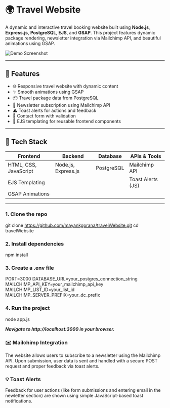 # 🌍 Travel Website

A dynamic and interactive travel booking website built using **Node.js**, **Express.js**, **PostgreSQL**, **EJS**, and **GSAP**. This project features dynamic package rendering, newsletter integration via Mailchimp API, and beautiful animations using GSAP.

![Demo Screenshot](public/images/demo.png) <!-- Replace with your actual screenshot path -->

---

## 🚀 Features

- 🌐 Responsive travel website with dynamic content
- ✨ Smooth animations using GSAP
- 📦 Travel package data from PostgreSQL
- 📧 Newsletter subscription using Mailchimp API
- ⚠ Toast alerts for actions and feedback
- 📝 Contact form with validation
- 📄 EJS templating for reusable frontend components

---

## 🔧 Tech Stack

| Frontend            | Backend                | Database     | APIs & Tools        |
|---------------------|------------------------|--------------|---------------------|
| HTML, CSS, JavaScript | Node.js, Express.js     | PostgreSQL   | Mailchimp API       |
| EJS Templating      |                        |              | Toast Alerts (JS)   |
| GSAP Animations     |                        |              |                     |

---

### 1. Clone the repo
git clone https://github.com/mayankgorana/travelWebsite.git
cd travelWebsite

### 2. Install dependencies
npm install

### 3. Create a .env file
PORT=3000
DATABASE_URL=your_postgres_connection_string
MAILCHIMP_API_KEY=your_mailchimp_api_key
MAILCHIMP_LIST_ID=your_list_id
MAILCHIMP_SERVER_PREFIX=your_dc_prefix

### 4. Run the project
node app.js

***Navigate to http://localhost:3000 in your browser.***

### ✉️ Mailchimp Integration
The website allows users to subscribe to a newsletter using the Mailchimp API. Upon submission, user data is sent and handled with a secure POST request and proper feedback via toast alerts.

### 💡 Toast Alerts
Feedback for user actions (like form submissions and entering email in the newletter section) are shown using simple JavaScript-based toast notifications.
